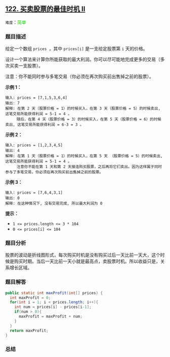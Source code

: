 ## [122. 买卖股票的最佳时机 II](https://leetcode-cn.com/problems/best-time-to-buy-and-sell-stock-ii/)

`难度`：<font color=gren>简单</font>

### 题目描述

给定一个数组 `prices `，其中 `prices[i]` 是一支给定股票第 `i` 天的价格。

设计一个算法来计算你所能获取的最大利润。你可以尽可能地完成更多的交易（多次买卖一支股票）。

注意：你不能同时参与多笔交易（你必须在再次购买前出售掉之前的股票）。



**示例 1：**

```
输入: prices = [7,1,5,3,6,4]
输出: 7
解释: 在第 2 天（股票价格 = 1）的时候买入，在第 3 天（股票价格 = 5）的时候卖出, 这笔交易所能获得利润 = 5-1 = 4 。
     随后，在第 4 天（股票价格 = 3）的时候买入，在第 5 天（股票价格 = 6）的时候卖出, 这笔交易所能获得利润 = 6-3 = 3 。

```

**示例 2：**

```
输入: prices = [1,2,3,4,5]
输出: 4
解释: 在第 1 天（股票价格 = 1）的时候买入，在第 5 天 （股票价格 = 5）的时候卖出, 这笔交易所能获得利润 = 5-1 = 4 。
     注意你不能在第 1 天和第 2 天接连购买股票，之后再将它们卖出。因为这样属于同时参与了多笔交易，你必须在再次购买前出售掉之前的股票。
```

**示例 3：**

```
输入: prices = [7,6,4,3,1]
输出: 0
解释: 在这种情况下, 没有交易完成, 所以最大利润为 0
```

**提示：**

- `1 <= prices.length <= 3 * 104`
- `0 <= prices[i] <= 104`

### 题目分析

股票的波动是折线图形式，每次购买时机是没有购买过后一天比前一天大，这个时候是购买时期。当后一天比前一天小就是最高点，卖股票时机。所以收益只是，关系增长区域。

### 题目解答

```java
public static int maxProfit(int[] prices) {
  int maxProfit = 0;
  for(int i = 1; i < prices.length; i++){
    int num = prices[i] - prices[i-1];
    if(num > 0){
      maxProfit = maxProfit + num;
    }
  }
  return maxProfit;
}
```

### 总结